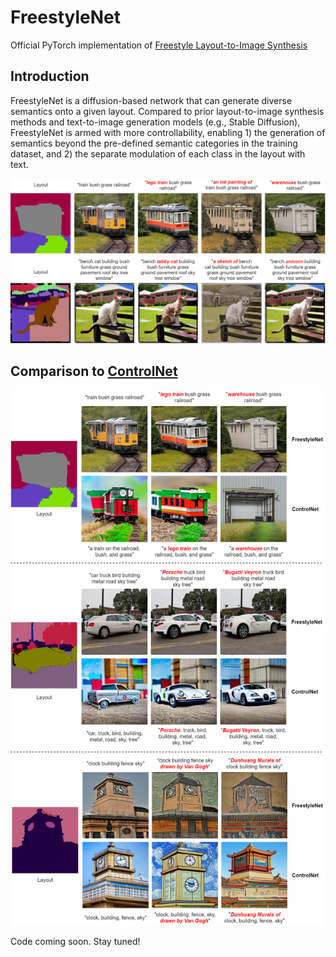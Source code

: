 # FreestyleNet
Official PyTorch implementation of [Freestyle Layout-to-Image Synthesis](https://arxiv.org/abs/2303.14412)

## Introduction

FreestyleNet is a diffusion-based network that can generate diverse semantics onto a given layout. Compared to prior layout-to-image synthesis methods and text-to-image generation models (e.g., Stable Diffusion), FreestyleNet is armed with more controllability, enabling 1) the generation of semantics beyond the pre-defined semantic categories in the training dataset, and 2) the separate modulation of each class in the layout with text.

![Teaser](./files/teaser.png)

## Comparison to [ControlNet](https://github.com/lllyasviel/ControlNet)

![img](./files/FreestyleNet_vs_ControlNet.png)

Code coming soon. Stay tuned!
